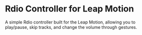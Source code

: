 Rdio Controller for Leap Motion
===============================

A simple Rdio controller built for the Leap Motion, allowing you to play/pause, skip tracks, and change the volume through gestures.

